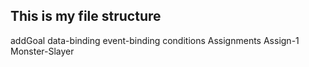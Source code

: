 ## This is my file structure

addGoal
data-binding
event-binding
conditions
Assignments
Assign-1
Monster-Slayer

